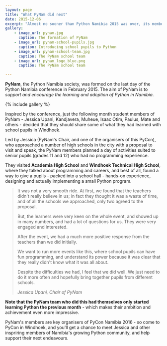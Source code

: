 ```yaml
---
layout: page
title: "What PyNam did next"
date: 2015-12-06
excerpt: "Almost no sooner than Python Namibia 2015 was over, its members were sharing Python with a wider audience."
gallery:
    - image_url: pynam.jpg
      caption: The formation of PyNam
    - image_url: pynam-school-pupils.jpg
      caption: Introducing school pupils to Python
    - image_url: pynam-school-team.jpg
      caption: The PyNam school team
    - image_url: pynam_logo_blue.png
      caption: The PyNam school team

---
```

**PyNam**, the Python Namibia society, was formed on the last day of the Python Namibia conference
in February 2015. The aim of PyNam is to *support and encourage the learning and adoption of Python
in Namibia*.

{% include gallery %}

Inspired by the conference, just the following month student members of PyNam - Jessica Upani,  Kandjavera, Muheue, Isaac Otim, Paulus, Mate and others - decided that they should share some of what they had learned with school pupils in Windhoek.

Led by Jessica (PyNam's Chair, and one of the organisers of this PyCon), who approached a number of high schools in the city with a proposal to visit and speak, the PyNam members planned a day of activities suited to senior pupils (grades 11 and 12) who had no programming experience.

They visited **Academia High School** and **Windhoek Technical High School**, where they talked about programming and careers, and best of all, found a way to give a pupils - packed into a school hall - hands-on experience, designing and actually implementing a small Python program.

<blockquote>
  <p>It was not a very smooth ride. At first, we found that the teachers didn't really believe in us; in fact they thought it was a waste of time, and of all the schools we approached, only two agreed to the proposal.</p>
  <p>But, the learners were very keen on the whole event, and showed up in many numbers, and had a lot of questions for us. They were very engaged and interested.</p>
  <p>After the event, we had a much more positive response from the teachers than we did initially.</p>
  <p>We want to run more events like this, where school pupils can have fun programming, and understand its power because it was clear that they really didn't know what it was all about.</p>
  <p>Despite the difficulties we had, I feel that we did well. We just need to do it more often and hopefully bring together pupils from different schools.</p>
  <cite>Jessica Upani, Chair of PyNam</cite>
</blockquote>

**Note that the PyNam team who did this had themselves only started learning Python the previous month** - which makes their ambition and achievement even more impressive.

PyNam's members are key organisers of PyCon Namibia 2016 - so come to PyCon in Windhoek, and you'll get a chance to meet Jessica and other inspriring members of Namibia's growing Python community, and help support their next endeavours.